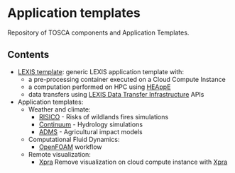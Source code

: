 # Application templates

Repository of TOSCA components and Application Templates.

## Contents
* [LEXIS template](sample/): generic LEXIS application template with:
  * a pre-processing container executed on a Cloud Compute Instance
  * a computation performed on HPC using [HEAppE](https://heappe.eu)
  * data transfers using [LEXIS Data Transfer Infrastructure](https://lexis-project.eu/web/lexis-platform/data-management-layer/) APIs
* Application templates:
  * Weather and climate:
    * [RISICO](weather-climate/applications/risico/) - Risks of wildlands fires simulations
    * [Continuum](weather-climate/applications/continuum/) - Hydrology simulations
    * [ADMS](weather-climate/applications/adms/) - Agricultural impact models
  * Computational Fluid Dynamics:
    * [OpenFOAM](computational-fluid-dynamics/applications/openfoam) workflow
  * Remote visualization:
    * [Xpra](visualization/applications/xpra) Remove visualization on cloud compute instance with [Xpra](https://xpra.org/)
